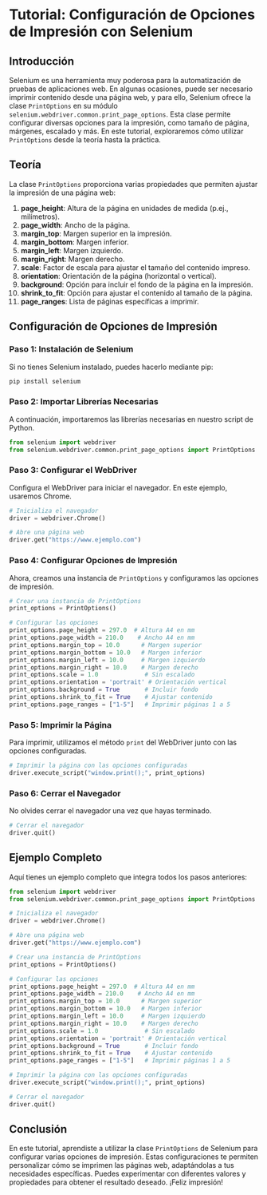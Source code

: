 # Tutorial: Configuración de Opciones de Impresión con Selenium

## Introducción

Selenium es una herramienta muy poderosa para la automatización de pruebas de aplicaciones web. En algunas ocasiones, puede ser necesario imprimir contenido desde una página web, y para ello, Selenium ofrece la clase `PrintOptions` en su módulo `selenium.webdriver.common.print_page_options`. Esta clase permite configurar diversas opciones para la impresión, como tamaño de página, márgenes, escalado y más. En este tutorial, exploraremos cómo utilizar `PrintOptions` desde la teoría hasta la práctica.

## Teoría

La clase `PrintOptions` proporciona varias propiedades que permiten ajustar la impresión de una página web:

1. **page_height**: Altura de la página en unidades de medida (p.ej., milímetros).
2. **page_width**: Ancho de la página.
3. **margin_top**: Margen superior en la impresión.
4. **margin_bottom**: Margen inferior.
5. **margin_left**: Margen izquierdo.
6. **margin_right**: Margen derecho.
7. **scale**: Factor de escala para ajustar el tamaño del contenido impreso.
8. **orientation**: Orientación de la página (horizontal o vertical).
9. **background**: Opción para incluir el fondo de la página en la impresión.
10. **shrink_to_fit**: Opción para ajustar el contenido al tamaño de la página.
11. **page_ranges**: Lista de páginas específicas a imprimir.

## Configuración de Opciones de Impresión

### Paso 1: Instalación de Selenium

Si no tienes Selenium instalado, puedes hacerlo mediante pip:

```bash
pip install selenium
```

### Paso 2: Importar Librerías Necesarias

A continuación, importaremos las librerías necesarias en nuestro script de Python.

```python
from selenium import webdriver
from selenium.webdriver.common.print_page_options import PrintOptions
```

### Paso 3: Configurar el WebDriver

Configura el WebDriver para iniciar el navegador. En este ejemplo, usaremos Chrome.

```python
# Inicializa el navegador
driver = webdriver.Chrome()

# Abre una página web
driver.get("https://www.ejemplo.com")
```

### Paso 4: Configurar Opciones de Impresión

Ahora, creamos una instancia de `PrintOptions` y configuramos las opciones de impresión.

```python
# Crear una instancia de PrintOptions
print_options = PrintOptions()

# Configurar las opciones
print_options.page_height = 297.0  # Altura A4 en mm
print_options.page_width = 210.0    # Ancho A4 en mm
print_options.margin_top = 10.0      # Margen superior
print_options.margin_bottom = 10.0   # Margen inferior
print_options.margin_left = 10.0     # Margen izquierdo
print_options.margin_right = 10.0    # Margen derecho
print_options.scale = 1.0             # Sin escalado
print_options.orientation = 'portrait' # Orientación vertical
print_options.background = True       # Incluir fondo
print_options.shrink_to_fit = True    # Ajustar contenido
print_options.page_ranges = ["1-5"]   # Imprimir páginas 1 a 5
```

### Paso 5: Imprimir la Página

Para imprimir, utilizamos el método `print` del WebDriver junto con las opciones configuradas.

```python
# Imprimir la página con las opciones configuradas
driver.execute_script("window.print();", print_options)
```

### Paso 6: Cerrar el Navegador

No olvides cerrar el navegador una vez que hayas terminado.

```python
# Cerrar el navegador
driver.quit()
```

## Ejemplo Completo

Aquí tienes un ejemplo completo que integra todos los pasos anteriores:

```python
from selenium import webdriver
from selenium.webdriver.common.print_page_options import PrintOptions

# Inicializa el navegador
driver = webdriver.Chrome()

# Abre una página web
driver.get("https://www.ejemplo.com")

# Crear una instancia de PrintOptions
print_options = PrintOptions()

# Configurar las opciones
print_options.page_height = 297.0  # Altura A4 en mm
print_options.page_width = 210.0    # Ancho A4 en mm
print_options.margin_top = 10.0      # Margen superior
print_options.margin_bottom = 10.0   # Margen inferior
print_options.margin_left = 10.0     # Margen izquierdo
print_options.margin_right = 10.0    # Margen derecho
print_options.scale = 1.0             # Sin escalado
print_options.orientation = 'portrait' # Orientación vertical
print_options.background = True       # Incluir fondo
print_options.shrink_to_fit = True    # Ajustar contenido
print_options.page_ranges = ["1-5"]   # Imprimir páginas 1 a 5

# Imprimir la página con las opciones configuradas
driver.execute_script("window.print();", print_options)

# Cerrar el navegador
driver.quit()
```

## Conclusión

En este tutorial, aprendiste a utilizar la clase `PrintOptions` de Selenium para configurar varias opciones de impresión. Estas configuraciones te permiten personalizar cómo se imprimen las páginas web, adaptándolas a tus necesidades específicas. Puedes experimentar con diferentes valores y propiedades para obtener el resultado deseado. ¡Feliz impresión!